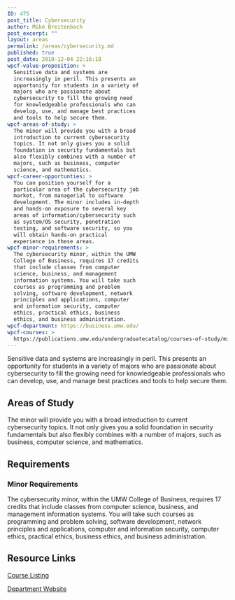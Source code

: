 ```yaml
---
ID: 475
post_title: Cybersecurity
author: Mike Breitenbach
post_excerpt: ""
layout: areas
permalink: /areas/cybersecurity.md
published: true
post_date: 2018-12-04 22:16:18
wpcf-value-proposition: >
  Sensitive data and systems are
  increasingly in peril. This presents an
  opportunity for students in a variety of
  majors who are passionate about
  cybersecurity to fill the growing need
  for knowledgeable professionals who can
  develop, use, and manage best practices
  and tools to help secure them.
wpcf-areas-of-study: >
  The minor will provide you with a broad
  introduction to current cybersecurity
  topics. It not only gives you a solid
  foundation in security fundamentals but
  also flexibly combines with a number of
  majors, such as business, computer
  science, and mathematics.
wpcf-career-opportunties: >
  You can position yourself for a
  particular area of the cybersecurity job
  market, from managerial to software
  development. The minor includes in-depth
  and hands-on exposure to several key
  areas of information/cybersecurity such
  as system/OS security, penetration
  testing, and software security, so you
  will obtain hands-on practical
  experience in these areas.
wpcf-minor-requirements: >
  The cybersecurity minor, within the UMW
  College of Business, requires 17 credits
  that include classes from computer
  science, business, and management
  information systems. You will take such
  courses as programming and problem
  solving, software development, network
  principles and applications, computer
  and information security, computer
  ethics, practical ethics, business
  ethics, and business administration.
wpcf-department: https://business.umw.edu/
wpcf-courses: >
  https://publications.umw.edu/undergraduatecatalog/courses-of-study/minors/cybersecurity-minor/
---
```


<!-- Types Custom Fields: -->

<!-- value-proposition -->
Sensitive data and systems are increasingly in peril. This presents an opportunity for students in a variety of majors who are passionate about cybersecurity to fill the growing need for knowledgeable professionals who can develop, use, and manage best practices and tools to help secure them.
<!-- End value-proposition -->

<!-- areas-of-study -->
## Areas of Study
The minor will provide you with a broad introduction to current cybersecurity topics. It not only gives you a solid foundation in security fundamentals but also flexibly combines with a number of majors, such as business, computer science, and mathematics.
<!-- End areas-of-study -->

<!-- requirements -->
## Requirements

<!-- minor-requirements -->
### Minor Requirements
The cybersecurity minor, within the UMW College of Business, requires 17 credits that include classes from computer science, business, and management information systems. You will take such courses as programming and problem solving, software development, network principles and applications, computer and information security, computer ethics, practical ethics, business ethics, and business administration.
<!-- End minor-requirements -->

<!-- End requirements -->

<!-- resource-links -->
## Resource Links

<!-- courses -->
[Course Listing](https://publications.umw.edu/undergraduatecatalog/courses-of-study/minors/cybersecurity-minor/)

<!-- End courses -->


<!-- department -->
[Department Website](https://business.umw.edu/)

<!-- End department -->

<!-- End resource-links -->

<!-- End Types Custom Fields -->
